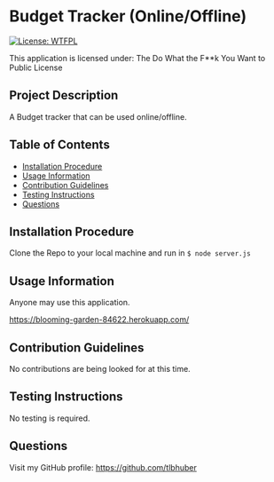 # Budget Tracker (Online/Offline)

[![License: WTFPL](https://img.shields.io/badge/License-WTFPL-brightgreen.svg)](http://www.wtfpl.net/about/) 

This application is licensed under: The Do What the F**k You Want to Public License

## Project Description
 A Budget tracker that can be used online/offline.

## Table of Contents
* [Installation Procedure](#install)
* [Usage Information](#usage)
* [Contribution Guidelines](#contribution)
* [Testing Instructions](#test)
* [Questions](#Questions)

## Installation Procedure
 Clone the Repo to your local machine and run in `$ node server.js`

## Usage Information
 Anyone may use this application.
 
 https://blooming-garden-84622.herokuapp.com/

## Contribution Guidelines
 No contributions are being looked for at this time.

## Testing Instructions
 No testing is required.

## Questions
Visit my GitHub profile: https://github.com/tlbhuber


